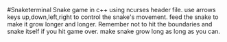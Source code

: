 #Snaketerminal
Snake game in c++ using ncurses header file.
use arrows keys up,down,left,right to control the snake's movement.
feed the snake to make it grow longer and longer.
Remember not to hit the boundaries and snake itself if you hit game over.
make snake grow long as long as you can.
